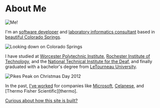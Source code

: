 # About Me

![Me!][me]

I'm an [software developer][gh] and [laboratory informatics consultant][lims] based in [beautiful Colorado Springs][cos].

![Looking down on Colorado Springs][cosimg]

I have studied at [Worcester Polytechnic Institute][wpi], [Rochester Institute of Technology][rit], and the [National Technical Institute for the Deaf][ntid], and finally graduated with a bachelor's degree from [LeTourneau University][letu].

![Pikes Peak on Christmas Day 2012][ppxmas]

In the past, [I've worked][li] for companies like [Microsoft][ms], [Celanese][ce], and [Thermo Fisher Scientific][thermo].

[Curious about how this site is built?](/about-this-site)

[gh]: https://github.com/icooper
[lims]: http://en.wikipedia.org/wiki/Laboratory_information_management_system
[cos]: http://www.visitcos.com/
[wpi]: http://www.wpi.edu/
[rit]: http://www.rit.edu/
[ntid]: http://www.ntid.edu/
[letu]: http://www.letu.edu/
[li]: http://linkedin.com/in/iancooper
[ms]: http://www.microsoft.com/
[ce]: http://www.celanese.com/

[me]: https://lh3.googleusercontent.com/-XkXKJex1-Qs/UF_is7HVFzI/AAAAAAAAFJQ/ptT0iO608yw/w1024-h400-n-k/P9223118.JPG#stretch-me
[cosimg]: https://lh5.googleusercontent.com/-HIElyoRcIN8/T5eDCdCjtnI/AAAAAAAACvo/TVpSrgdD2Jc/w1024-h400-n/IMG_20120423_170645.jpg#stretch-me
[ppxmas]: https://lh5.googleusercontent.com/-8CkbX5Dhxdg/UNpaJ6pzHeI/AAAAAAAAGZg/LWcvEGfSOUg/w1024-h400-n-k/pano_04-001.jpg#stretch-me

